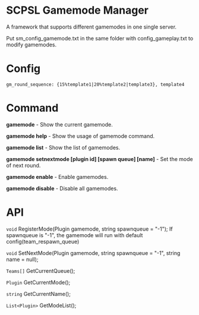 # SCPSL Gamemode Manager
A framework that supports different gamemodes in one single server.

Put sm_config_gamemode.txt in the same folder with config_gameplay.txt to modify gamemodes.

# Config
`gm_round_sequence: {15%template1|20%template2|template3}, template4`

# Command
**gamemode** - Show the current gamemode.

**gamemode help** - Show the usage of gamemode command.

**gamemode list** - Show the list of gamemodes.

**gamemode setnextmode [plugin id] [spawn queue] [name]** - Set the mode of next round.

**gamemode enable** - Enable gamemodes.

**gamemode disable** - Disable all gamemodes.

# API
`void` RegisterMode(Plugin gamemode, string spawnqueue = "-1");
If spawnqueue is "-1", the gamemode will run with default config(team_respawn_queue)

`void` SetNextMode(Plugin gamemode, string spawnqueue = "-1", string name = null);

`Teams[]` GetCurrentQueue();

`Plugin` GetCurrentMode();

`string` GetCurrentName();

`List<Plugin>` GetModeList();
